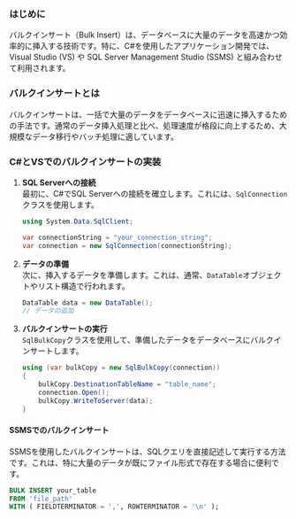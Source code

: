 ### はじめに
バルクインサート（Bulk Insert）は、データベースに大量のデータを高速かつ効率的に挿入する技術です。特に、C#を使用したアプリケーション開発では、Visual Studio (VS) や SQL Server Management Studio (SSMS) と組み合わせて利用されます。

### バルクインサートとは
バルクインサートは、一括で大量のデータをデータベースに迅速に挿入するための手法です。通常のデータ挿入処理と比べ、処理速度が格段に向上するため、大規模なデータ移行やバッチ処理に適しています。

### C#とVSでのバルクインサートの実装

1. **SQL Serverへの接続**  
   最初に、C#でSQL Serverへの接続を確立します。これには、`SqlConnection`クラスを使用します。

   ```csharp
   using System.Data.SqlClient;

   var connectionString = "your_connection_string";
   var connection = new SqlConnection(connectionString);
   ```

2. **データの準備**  
   次に、挿入するデータを準備します。これは、通常、`DataTable`オブジェクトやリスト構造で行われます。

   ```csharp
   DataTable data = new DataTable();
   // データの追加
   ```

3. **バルクインサートの実行**  
   `SqlBulkCopy`クラスを使用して、準備したデータをデータベースにバルクインサートします。

   ```csharp
   using (var bulkCopy = new SqlBulkCopy(connection))
   {
       bulkCopy.DestinationTableName = "table_name";
       connection.Open();
       bulkCopy.WriteToServer(data);
   }
   ```

#### SSMSでのバルクインサート
SSMSを使用したバルクインサートは、SQLクエリを直接記述して実行する方法です。これは、特に大量のデータが既にファイル形式で存在する場合に便利です。

```sql
BULK INSERT your_table
FROM 'file_path'
WITH ( FIELDTERMINATOR = ',', ROWTERMINATOR = '\n' );
```